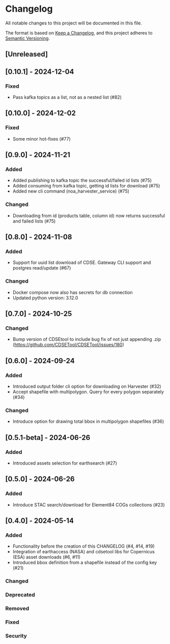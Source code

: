 # Changelog

All notable changes to this project will be documented in this file.

The format is based on [Keep a Changelog](https://keepachangelog.com/en/1.1.0/),
and this project adheres to [Semantic Versioning](https://semver.org/spec/v2.0.0.html).

## [Unreleased]
## [0.10.1] - 2024-12-04
### Fixed
- Pass kafka topics as a list, not as a nested list (#82)

## [0.10.0] - 2024-12-02
### Fixed
- Some minor hot-fixes (#77)

## [0.9.0] - 2024-11-21
### Added
- Added publishing to kafka topic the successful/failed id lists (#75)
- Added consuming from kafka topic, getting id lists for download (#75)
- Added new cli command (noa_harvester_service) (#75)

### Changed
- Downloading from id (products table, column id) now returns successful and failed lists (#75)

## [0.8.0] - 2024-11-08
### Added
- Support for uuid list download of CDSE. Gateway CLI support and postgres read/update (#67)
### Changed
- Docker compose now also has secrets for db connection
- Updated python version: 3.12.0

## [0.7.0] - 2024-10-25
### Changed
- Bump version of CDSEtool to include bug fix of not just appending .zip (https://github.com/CDSETool/CDSETool/issues/180)

## [0.6.0] - 2024-09-24
### Added
- Introduced output folder cli option for downloading on Harvester (#32)
- Accept shapefile with multipolygon. Query for every polygon separately (#34)
### Changed
- Introduce option for drawing total bbox in multipolygon shapefiles (#36)

## [0.5.1-beta] - 2024-06-26
### Added
- Introduced assets selection for earthsearch (#27)

## [0.5.0] - 2024-06-26
### Added
- Introduce STAC search/download for Element84 COGs collections (#23)

## [0.4.0] - 2024-05-14
### Added
- Functionality before the creation of this CHANGELOG (#4, #14, #19)
- Integration of earthaccess (NASA) and cdsetool libs for Copernicus (ESA) asset downloads (#6, #11)
- Introduced bbox definition from a shapefile instead of the config key (#21)

### Changed
### Deprecated
### Removed
### Fixed
### Security